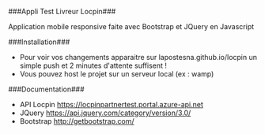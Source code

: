 ###Appli Test Livreur Locpin###

Application mobile responsive faite avec Bootstrap et JQuery en Javascript

###Installation###
- Pour voir vos changements apparaitre sur lapostesna.github.io/locpin un simple push et 2 minutes d'attente suffisent !
- Vous pouvez host le projet sur un serveur local (ex : wamp)

###Documentation###
- API Locpin https://locpinpartnertest.portal.azure-api.net
- JQuery https://api.jquery.com/category/version/3.0/
- Bootstrap http://getbootstrap.com/